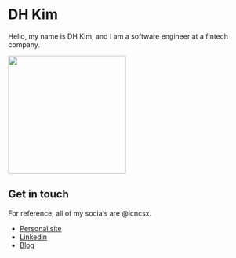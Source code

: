 # DH Kim

Hello, my name is DH Kim, and I am a software engineer at a fintech company.

<img src="https://media1.tenor.com/images/c142ea480d7f882e274e47ba4ce7a926/tenor.gif?itemid=6166819" width="240px" align="center">

## Get in touch

For reference, all of my socials are @icncsx.

- [Personal site](https://icncsx.com/)
- [Linkedin](https://www.linkedin.com/in/icncsx/)
- [Blog](https://dev.to/icncsx)
